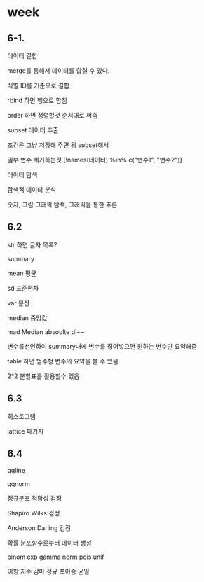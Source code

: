 # week 





## 6-1.

데이터 결합



merge를 통해서 데이터를 합칠 수 있다.



식별 ID를 기준으로 결합



rbind 하면 행으로 합침

order 하면 정렬할것 순서대로 써줌



subset 데이터 추출

조건은 그냥 저장해 주면 됨 subset해서



일부 변수 제거하는것 [!names(데이터) %in% c("변수1", "변수2")]



데이터 탐색

탐색적 데이터 분석

숫자, 그림 그래픽 탐색, 그래픽을 통한 추론



## 6.2



str 하면 글자 목록?

summary



mean 평균

sd 표준편차

var 분산

median 중앙값

mad Median absoulte di~~



변수를선언하여 summary내에 변수를 집어넣으면 원하는 변수만 요약해줌



table 하면 범주형 변수의 요약을 볼 수 있음



2*2 분할표를 활용할수 있음





## 6.3

히스토그램



lattice 패키지







## 6.4



qqline



qqnorm



정규분포 적합성 검정

Shapiro Wilks 검정

Anderson Darling 검정







확률 분포함수로부터 데이터 생성



binom exp gamma norm pois unif

이항 지수 감마 정규 포아송 균일


